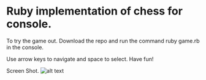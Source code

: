 # Ruby implementation of chess for console.

To try the game out. Download the repo and run the command ruby game.rb in the console.

Use arrow keys to navigate and space to select. 
Have fun!


Screen Shot.
![alt text][logo]


[logo]: http://res.cloudinary.com/dayd3nm4v/image/upload/v1446148277/Screen_Shot_2015-10-29_at_12.50.43_PM_p7hvbi.png
